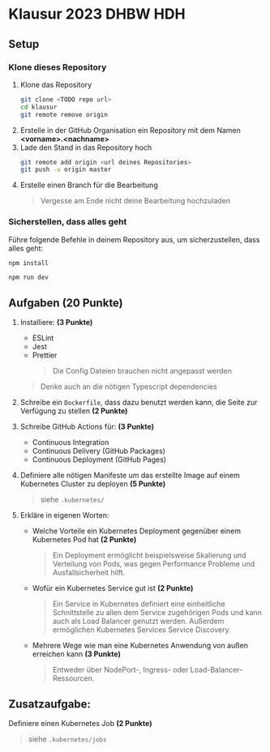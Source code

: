 # Klausur 2023 DHBW HDH

## Setup

### Klone dieses Repository

1. Klone das Repository
   ```bash
   git clone <TODO repo url>
   cd klausur
   git remote remove origin
   ```
2. Erstelle in der GitHub Organisation ein Repository mit dem Namen **\<vorname>.\<nachname>**
3. Lade den Stand in das Repository hoch
   ```bash
   git remote add origin <url deines Repositories>
   git push -u origin master
   ```
4. Erstelle einen Branch für die Bearbeitung
   > Vergesse am Ende nicht deine Bearbeitung hochzuladen

### Sicherstellen, dass alles geht

Führe folgende Befehle in deinem Repository aus, um sicherzustellen, dass alles geht:

```bash
npm install

npm run dev
```

## Aufgaben (20 Punkte)

1. Installiere: **(3 Punkte)**

   - ESLint
   - Jest
   - Prettier
     > Die Config Dateien brauchen nicht angepasst werden

   > Denke auch an die nötigen Typescript dependencies

2. Schreibe ein `Dockerfile`, dass dazu benutzt werden kann, die Seite zur Verfügung zu stellen **(2 Punkte)**
3. Schreibe GitHub Actions für: **(3 Punkte)**
   - Continuous Integration
   - Continuous Delivery (GitHub Packages)
   - Continuous Deployment (GitHub Pages)
4. Definiere alle nötigen Manifeste um das erstellte Image auf einem Kubernetes Cluster zu deployen **(5 Punkte)**
   > siehe `.kubernetes/`
5. Erkläre in eigenen Worten:
   - Welche Vorteile ein Kubernetes Deployment gegenüber einem Kubernetes Pod hat **(2 Punkte)**
     > Ein Deployment ermöglicht beispielsweise Skalierung und Verteilung von Pods, was gegen Performance Probleme und Ausfallsicherheit hilft.
   - Wofür ein Kubernetes Service gut ist **(2 Punkte)**
     > Ein Service in Kubernetes definiert eine einheitliche Schnittstelle zu allen dem Service zugehörigen Pods und kann auch als Load Balancer genutzt werden. Außerdem ermöglichen Kubernetes Services Service Discovery.
   - Mehrere Wege wie man eine Kubernetes Anwendung von außen erreichen kann **(3 Punkte)**
     > Entweder über NodePort-, Ingress- oder Load-Balancer-Ressourcen.

## Zusatzaufgabe:

Definiere einen Kubernetes Job **(2 Punkte)**

> siehe `.kubernetes/jobs`
